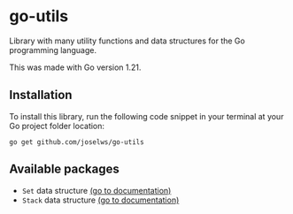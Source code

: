 # go-utils

Library with many utility functions and data structures for the Go programming language.

This was made with Go version 1.21.

## Installation

To install this library, run the following code snippet in your terminal at your Go project folder location:

```
go get github.com/joselws/go-utils
```

## Available packages

- `Set` data structure [(go to documentation)](https://github.com/joselws/go-utils/blob/main/set/README.md)
- `Stack` data structure [(go to documentation)](https://github.com/joselws/go-utils/blob/main/stack/README.md)
